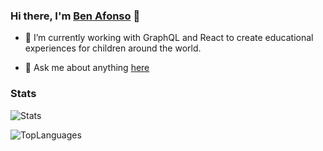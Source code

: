### Hi there, I'm [Ben Afonso](https://benafonso.com) 👋

- 🔭 I’m currently working with GraphQL and React to create educational experiences for children around the world.

- 💬 Ask me about anything [here](https://github.com/BenAfonso/BenAfonso/issues)

### Stats

![Stats](https://github-readme-stats.vercel.app/api?username=BenAfonso&show_icons=true&theme=cobalt&count_private=true)

![TopLanguages](https://github-readme-stats.anuraghazra1.vercel.app/api/top-langs/?username=BenAfonso&layout=compact&theme=cobalt)
